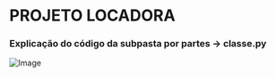 # PROJETO LOCADORA

### Explicação do código da subpasta por partes -> classe.py


![Image](https://github.com/user-attachments/assets/7060fd67-1226-4670-9744-07fccf5179b4)
